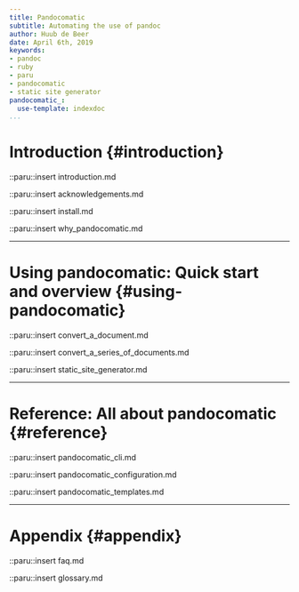```yaml
---
title: Pandocomatic
subtitle: Automating the use of pandoc
author: Huub de Beer
date: April 6th, 2019
keywords:
- pandoc
- ruby
- paru
- pandocomatic
- static site generator
pandocomatic_:
  use-template: indexdoc
...
```


# Introduction {#introduction}

::paru::insert introduction.md

::paru::insert acknowledgements.md

::paru::insert install.md

::paru::insert why_pandocomatic.md

------------------------------------------

# Using pandocomatic: Quick start and overview {#using-pandocomatic}

::paru::insert convert_a_document.md

::paru::insert convert_a_series_of_documents.md

::paru::insert static_site_generator.md

------------------------------------------

# Reference: All about pandocomatic {#reference}

::paru::insert pandocomatic_cli.md

::paru::insert pandocomatic_configuration.md

::paru::insert pandocomatic_templates.md

------------------------------------------

# Appendix {#appendix}

::paru::insert faq.md

::paru::insert glossary.md
